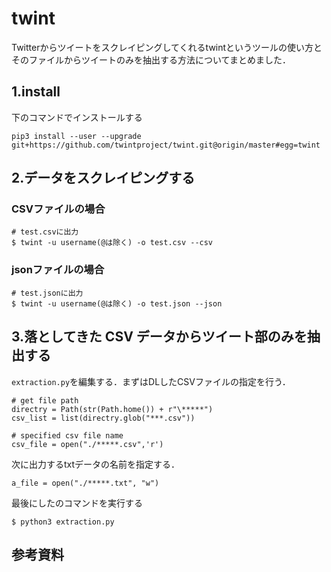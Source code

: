 # twint
Twitterからツイートをスクレイピングしてくれるtwintというツールの使い方とそのファイルからツイートのみを抽出する方法についてまとめました．

## 1.install 
下のコマンドでインストールする
```
pip3 install --user --upgrade git+https://github.com/twintproject/twint.git@origin/master#egg=twint
```

## 2.データをスクレイピングする
### CSVファイルの場合
```
# test.csvに出力
$ twint -u username(@は除く) -o test.csv --csv
```
### jsonファイルの場合
```
# test.jsonに出力
$ twint -u username(@は除く) -o test.json --json
```

## 3.落としてきた CSV データからツイート部のみを抽出する
```extraction.py```を編集する．まずはDLしたCSVファイルの指定を行う．

```
# get file path
directry = Path(str(Path.home()) + r"\*****")
csv_list = list(directry.glob("***.csv"))

# specified csv file name
csv_file = open("./*****.csv",'r')
```

次に出力するtxtデータの名前を指定する．

```
a_file = open("./*****.txt", "w")  
```

最後にしたのコマンドを実行する
```
$ python3 extraction.py
```
## 参考資料
